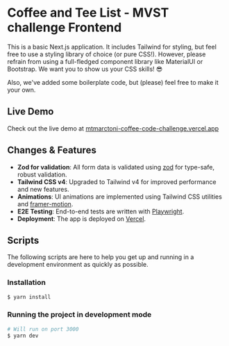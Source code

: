 # Coffee and Tee List - MVST challenge Frontend

This is a basic Next.js application. It includes Tailwind for styling, but feel free to use a styling library of choice (or pure CSS!). However, please refrain from using a full-fledged component library like MaterialUI or Bootstrap. We want you to show us your CSS skills! 😎

Also, we've added some boilerplate code, but (please) feel free to make it your own.

## Live Demo

Check out the live demo at [mtmarctoni-coffee-code-challenge.vercel.app](https://mtmarctoni-coffee-code-challenge.vercel.app/)

## Changes & Features

- **Zod for validation**: All form data is validated using [zod](https://zod.dev/) for type-safe, robust validation.
- **Tailwind CSS v4**: Upgraded to Tailwind v4 for improved performance and new features.
- **Animations**: UI animations are implemented using Tailwind CSS utilities and [framer-motion](https://www.framer.com/motion/).
- **E2E Testing**: End-to-end tests are written with [Playwright](https://playwright.dev/).
- **Deployment**: The app is deployed on [Vercel](https://vercel.com/).

## Scripts

The following scripts are here to help you get up and running in a development environment as quickly as possible.

### Installation

```bash
$ yarn install
```

### Running the project in development mode

```bash
# Will run on port 3000
$ yarn dev
```
